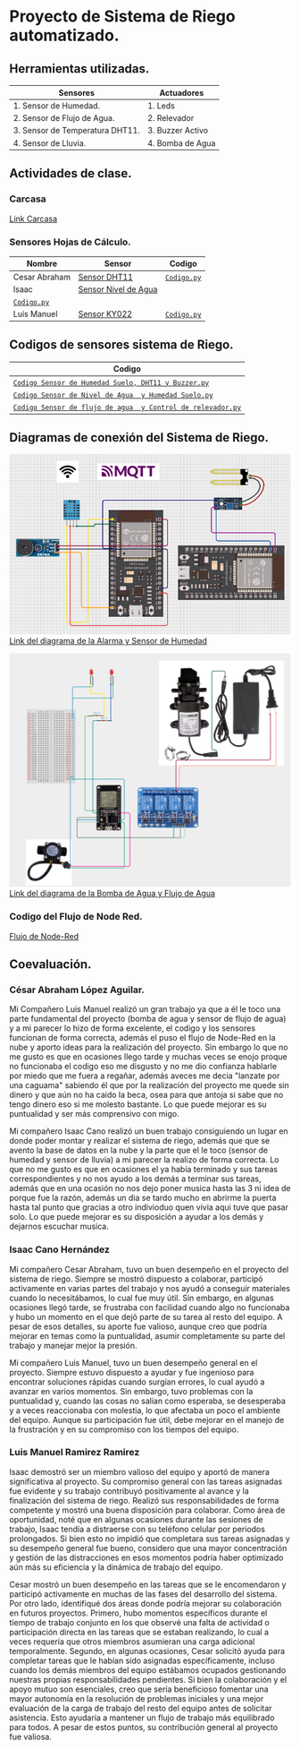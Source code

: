 # Proyecto de Sistema de Riego automatizado.

## Herramientas utilizadas. 
|**Sensores**|**Actuadores**|
|--|--|
|1. Sensor de Humedad.|1. Leds|
|2. Sensor de Flujo de Agua.|2. Relevador|
|3. Sensor de Temperatura DHT11.|3. Buzzer Activo|
|4. Sensor de Lluvia.|4. Bomba de Agua|

## Actividades de clase.

### Carcasa

[Link Carcasa](https://www.tinkercad.com/things/ejPxAvtqroV-frantic-jofo/edit?returnTo=https%3A%2F%2Fwww.tinkercad.com%2Fdashboard)

### Sensores Hojas de Cálculo.
|**Nombre**|**Sensor**|**Codigo**|
|--|--|--|
|Cesar Abraham|[Sensor DHT11](https://drive.google.com/file/d/1WExeR7v4lGsBS89xV08NBe9lGUByHLjx/view?usp=sharing)|[`Codigo.py`](/CodigoActividadesClase/TemperaturaHojaDeCalculo.py)|
|Isaac|[Sensor Nivel de Agua](https://drive.google.com/file/d/1llpEefqhAhDUOVI9CU5XQdxaRRH--hib/view?usp=drive_link)
|[`Codigo.py`](/CodigoActividadesClase/SensorNivelAgua.py)|
|Luis Manuel|[Sensor KY022](https://drive.google.com/file/d/1a6sqMONPzCDYV34vSWFHVOsdguAs4AYM/view?usp=sharing)|[`Codigo.py`](/CodigoActividadesClase/SensorKY_022.py)|

## Codigos de sensores sistema de Riego.
|**Codigo**|
|--|
|[`Codigo Sensor de Humedad Suelo, DHT11 y Buzzer.py`](/CodigoSistemaRiego/CodigoFinalDHT11_Humedad_Buzzer.py)|
|[`Codigo Sensor de Nivel de Agua  y Humedad Suelo.py`](/CodigoSistemaRiego/SensorHumedadYNivelAgua.py)|
|[`Codigo Sensor de flujo de agua  y Control de relevador.py`](/CodigoMicroPythonSistemaRiego/Codigo_control_de_relevador_y_flujo_de_agua.py)|

## Diagramas de conexión del Sistema de Riego.

![Diagrama de la Alarma y el sensor de Humedad](/assets/AlarmaYHumedad.png)
[Link del diagrama de la Alarma y Sensor de Humedad](https://app.cirkitdesigner.com/project/a1cc3629-8e77-4b2b-bfe8-43f7c3ae7f4d)

![Diagrama de la Alarma y el sensor de Humedad](/assets/BombaYFlujoAgua.png)
[Link del diagrama de la Bomba de Agua y Flujo de Agua](https://app.cirkitdesigner.com/project/e0a767a8-0c34-4e84-8ac1-d186211fcbc0)

### Codigo del Flujo de Node Red.

[Flujo de Node-Red](/CodigoFlujoNodeRed/flujo)

## Coevaluación.

### César Abraham López Aguilar.

Mi Compañero Luis Manuel realizó un gran trabajo ya que a él le toco una parte fundamental del proyecto (bomba de agua y sensor de flujo de agua) y a mi parecer lo hizo de forma excelente, el codigo y los sensores funcionan de forma correcta, además el puso el flujo de Node-Red en la nube y aporto ideas para la realización del proyecto. Sin embargo lo que no me gusto es que en ocasiones llego tarde y muchas veces se enojo proque no funcionaba el codigo eso me disgusto y no me dio confianza hablarle por miedo que me fuera a regañar, además aveces me decia "lanzate por una caguama" sabiendo él que por la realización del proyecto me quede sin dinero y que aún no ha caido la beca, osea para que antoja si sabe que no tengo dinero eso si me molesto bastante. Lo que puede mejorar es su puntualidad y ser más comprensivo con migo.

Mi compañero Isaac Cano realizó un buen trabajo consiguiendo un lugar en donde poder montar y realizar el sistema de riego, además que  que se avento la base de datos en la nube y la parte que el le toco (sensor de humedad y sensor de lluvia) a mi parecer la realizo de forma correcta. Lo que no me gusto es que en ocasiones el ya había terminado y sus tareas correspondientes y no nos ayudo a los demás a terminar sus tareas, además que en una ocasión no nos dejo poner musica hasta las 3 ni idea de porque fue la razón, además un dia se tardo mucho en abrirme la puerta hasta tal punto que gracias a otro indivioduo quen vivia aqui tuve que pasar solo. Lo que puede mejorar es su disposición a ayudar a los demás y dejarnos escuchar musica.

### Isaac Cano Hernández

Mi compañero Cesar Abraham, tuvo un buen desempeño en el proyecto del sistema de riego. Siempre se mostró dispuesto a colaborar, participó activamente en varias partes del trabajo y nos ayudó a conseguir materiales cuando lo necesitábamos, lo cual fue muy útil. Sin embargo, en algunas ocasiones llegó tarde, se frustraba con facilidad cuando algo no funcionaba y hubo un momento en el que dejó parte de su tarea al resto del equipo. A pesar de esos detalles, su aporte fue valioso, aunque creo que podría mejorar en temas como la puntualidad, asumir completamente su parte del trabajo y manejar mejor la presión.

Mi compañero Luis Manuel, tuvo un buen desempeño general en el proyecto. Siempre estuvo dispuesto a ayudar y fue ingenioso para encontrar soluciones rápidas cuando surgían errores, lo cual ayudó a avanzar en varios momentos. Sin embargo, tuvo problemas con la puntualidad y, cuando las cosas no salían como esperaba, se desesperaba y a veces reaccionaba con molestia, lo que afectaba un poco el ambiente del equipo. Aunque su participación fue útil, debe mejorar en el manejo de la frustración y en su compromiso con los tiempos del equipo.

### Luis Manuel Ramirez Ramirez

Isaac demostró ser un miembro valioso del equipo y aportó de manera significativa al proyecto. Su compromiso general con las tareas asignadas fue evidente y su trabajo contribuyó positivamente al avance y la finalización del sistema de riego. Realizó sus responsabilidades de forma competente y mostró una buena disposición para colaborar. Como área de oportunidad, noté que en algunas ocasiones durante las sesiones de trabajo, Isaac tendía a distraerse con su teléfono celular por periodos prolongados. Si bien esto no impidió que completara sus tareas asignadas y su desempeño general fue bueno, considero que una mayor concentración y gestión de las distracciones en esos momentos podría haber optimizado aún más su eficiencia y la dinámica de trabajo del equipo. 

Cesar mostró un buen desempeño en las tareas que se le encomendaron y participó activamente en muchas de las fases del desarrollo del sistema. Por otro lado, identifiqué dos áreas donde podría mejorar su colaboración en futuros proyectos. Primero, hubo momentos específicos durante el tiempo de trabajo conjunto en los que observé una falta de actividad o participación directa en las tareas que se estaban realizando, lo cual a veces requería que otros miembros asumieran una carga adicional temporalmente. Segundo, en algunas ocasiones, Cesar solicitó ayuda para completar tareas que le habían sido asignadas específicamente, incluso cuando los demás miembros del equipo estábamos ocupados gestionando nuestras propias responsabilidades pendientes. Si bien la colaboración y el apoyo mutuo son esenciales, creo que sería beneficioso fomentar una mayor autonomía en la resolución de problemas iniciales y una mejor evaluación de la carga de trabajo del resto del equipo antes de solicitar asistencia. Esto ayudaría a mantener un flujo de trabajo más equilibrado para todos. A pesar de estos puntos, su contribución general al proyecto fue valiosa.
